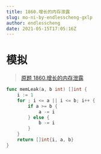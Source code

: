 ```yaml
---
title: 1860.增长的内存泄露
slug: mo-ni-by-endlesscheng-gxlp
author: endlesscheng
date: 2021-05-15T17:05:16Z
---
```

# 模拟
 
> [原题 1860.增长的内存泄露](https://leetcode.cn/problems/incremental-memory-leak)
```go
func memLeak(a, b int) []int {
	i := 1
	for ; i <= a || i <= b; i++ {
		if a >= b {
			a -= i
		} else {
			b -= i
		}
	}
	return []int{i, a, b}
}
```
